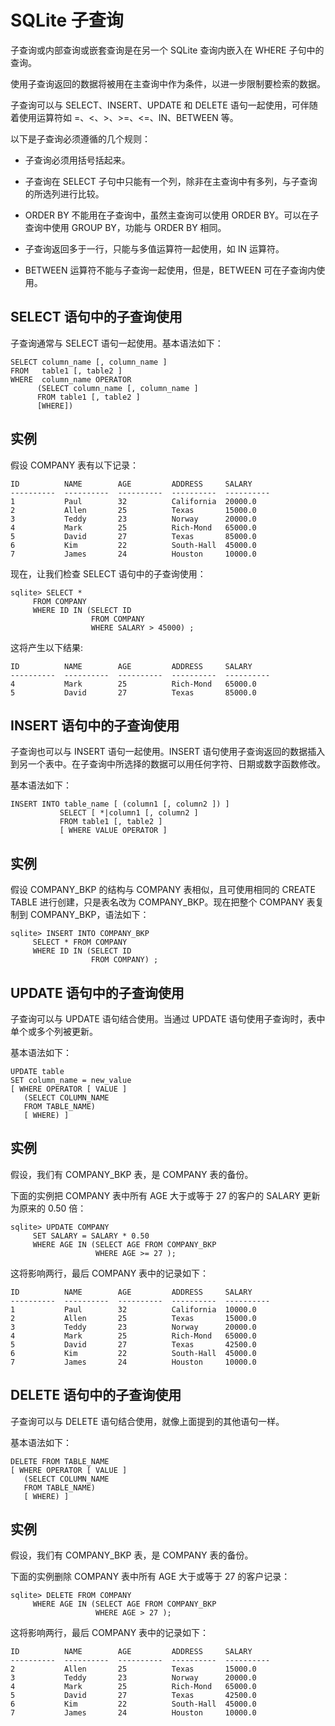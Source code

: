 
# SQLite 子查询

子查询或内部查询或嵌套查询是在另一个 SQLite 查询内嵌入在 WHERE 子句中的查询。

使用子查询返回的数据将被用在主查询中作为条件，以进一步限制要检索的数据。

子查询可以与 SELECT、INSERT、UPDATE 和 DELETE 语句一起使用，可伴随着使用运算符如 =、&lt;、&gt;、&gt;=、&lt;=、IN、BETWEEN 等。

以下是子查询必须遵循的几个规则：

*   子查询必须用括号括起来。

*   子查询在 SELECT 子句中只能有一个列，除非在主查询中有多列，与子查询的所选列进行比较。

*   ORDER BY 不能用在子查询中，虽然主查询可以使用 ORDER BY。可以在子查询中使用 GROUP BY，功能与 ORDER BY 相同。

*   子查询返回多于一行，只能与多值运算符一起使用，如 IN 运算符。

*   BETWEEN 运算符不能与子查询一起使用，但是，BETWEEN 可在子查询内使用。

## SELECT 语句中的子查询使用

子查询通常与 SELECT 语句一起使用。基本语法如下：

```
SELECT column_name [, column_name ]
FROM   table1 [, table2 ]
WHERE  column_name OPERATOR
      (SELECT column_name [, column_name ]
      FROM table1 [, table2 ]
      [WHERE])

```

## 实例

假设 COMPANY 表有以下记录：

```
ID          NAME        AGE         ADDRESS     SALARY
----------  ----------  ----------  ----------  ----------
1           Paul        32          California  20000.0
2           Allen       25          Texas       15000.0
3           Teddy       23          Norway      20000.0
4           Mark        25          Rich-Mond   65000.0
5           David       27          Texas       85000.0
6           Kim         22          South-Hall  45000.0
7           James       24          Houston     10000.0

```

现在，让我们检查 SELECT 语句中的子查询使用：

```
sqlite> SELECT * 
     FROM COMPANY 
     WHERE ID IN (SELECT ID 
                  FROM COMPANY 
                  WHERE SALARY > 45000) ;

```

这将产生以下结果:

```
ID          NAME        AGE         ADDRESS     SALARY
----------  ----------  ----------  ----------  ----------
4           Mark        25          Rich-Mond   65000.0
5           David       27          Texas       85000.0

```

## INSERT 语句中的子查询使用

子查询也可以与 INSERT 语句一起使用。INSERT 语句使用子查询返回的数据插入到另一个表中。在子查询中所选择的数据可以用任何字符、日期或数字函数修改。

基本语法如下：

```
INSERT INTO table_name [ (column1 [, column2 ]) ]
           SELECT [ *|column1 [, column2 ]
           FROM table1 [, table2 ]
           [ WHERE VALUE OPERATOR ]

```

## 实例

假设 COMPANY_BKP 的结构与 COMPANY 表相似，且可使用相同的 CREATE TABLE 进行创建，只是表名改为 COMPANY_BKP。现在把整个 COMPANY 表复制到 COMPANY_BKP，语法如下：

```
sqlite> INSERT INTO COMPANY_BKP
     SELECT * FROM COMPANY 
     WHERE ID IN (SELECT ID 
                  FROM COMPANY) ;

```

## UPDATE 语句中的子查询使用

子查询可以与 UPDATE 语句结合使用。当通过 UPDATE 语句使用子查询时，表中单个或多个列被更新。

基本语法如下：

```
UPDATE table
SET column_name = new_value
[ WHERE OPERATOR [ VALUE ]
   (SELECT COLUMN_NAME
   FROM TABLE_NAME)
   [ WHERE) ]

```

## 实例

假设，我们有 COMPANY_BKP 表，是 COMPANY 表的备份。

下面的实例把 COMPANY 表中所有 AGE 大于或等于 27 的客户的 SALARY 更新为原来的 0.50 倍：

```
sqlite> UPDATE COMPANY
     SET SALARY = SALARY * 0.50
     WHERE AGE IN (SELECT AGE FROM COMPANY_BKP
                   WHERE AGE >= 27 );

```

这将影响两行，最后 COMPANY 表中的记录如下：

```
ID          NAME        AGE         ADDRESS     SALARY
----------  ----------  ----------  ----------  ----------
1           Paul        32          California  10000.0
2           Allen       25          Texas       15000.0
3           Teddy       23          Norway      20000.0
4           Mark        25          Rich-Mond   65000.0
5           David       27          Texas       42500.0
6           Kim         22          South-Hall  45000.0
7           James       24          Houston     10000.0

```

## DELETE 语句中的子查询使用

子查询可以与 DELETE 语句结合使用，就像上面提到的其他语句一样。

基本语法如下：

```
DELETE FROM TABLE_NAME
[ WHERE OPERATOR [ VALUE ]
   (SELECT COLUMN_NAME
   FROM TABLE_NAME)
   [ WHERE) ]

```

## 实例

假设，我们有 COMPANY_BKP 表，是 COMPANY 表的备份。

下面的实例删除 COMPANY 表中所有 AGE 大于或等于 27 的客户记录：

```
sqlite> DELETE FROM COMPANY
     WHERE AGE IN (SELECT AGE FROM COMPANY_BKP
                   WHERE AGE > 27 );

```

这将影响两行，最后 COMPANY 表中的记录如下：

```
ID          NAME        AGE         ADDRESS     SALARY
----------  ----------  ----------  ----------  ----------
2           Allen       25          Texas       15000.0
3           Teddy       23          Norway      20000.0
4           Mark        25          Rich-Mond   65000.0
5           David       27          Texas       42500.0
6           Kim         22          South-Hall  45000.0
7           James       24          Houston     10000.0

```

